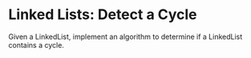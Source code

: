 # Linked Lists: Detect a Cycle

Given a LinkedList, implement an algorithm to determine if a LinkedList contains a cycle.